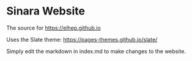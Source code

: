# Sinara Website

The source for https://elhep.github.io

Uses the Slate theme: https://pages-themes.github.io/slate/

Simply edit the markdown in index.md to make changes to the website.

